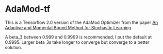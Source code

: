 # AdaMod-tf

This is a Tensorflow 2.0 version of the AdaMod Optimizer from the paper 
[An Adaptive and Momental Bound Method for Stochastic Learning](https://arxiv.org/abs/1910.12249v1)

A beta_3 between 0.999 and 0.9999 is recommended, I put the default at 0.9995.
Larger beta_3s take longer to converge but converge to a better solution.